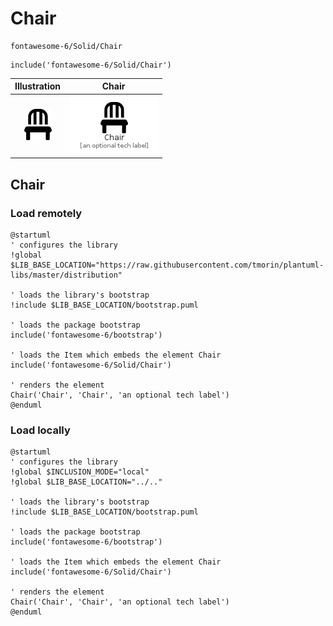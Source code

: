 # Chair


```text
fontawesome-6/Solid/Chair
```

```text
include('fontawesome-6/Solid/Chair')
```



| Illustration | Chair |
| :---: | :---: |
| ![illustration for Illustration](../../fontawesome-6/Solid/Chair.png) | ![illustration for Chair](../../fontawesome-6/Solid/Chair.Local.png) |




## Chair

### Load remotely
```plantuml
@startuml
' configures the library
!global $LIB_BASE_LOCATION="https://raw.githubusercontent.com/tmorin/plantuml-libs/master/distribution"

' loads the library's bootstrap
!include $LIB_BASE_LOCATION/bootstrap.puml

' loads the package bootstrap
include('fontawesome-6/bootstrap')

' loads the Item which embeds the element Chair
include('fontawesome-6/Solid/Chair')

' renders the element
Chair('Chair', 'Chair', 'an optional tech label')
@enduml
```

### Load locally
```plantuml
@startuml
' configures the library
!global $INCLUSION_MODE="local"
!global $LIB_BASE_LOCATION="../.."

' loads the library's bootstrap
!include $LIB_BASE_LOCATION/bootstrap.puml

' loads the package bootstrap
include('fontawesome-6/bootstrap')

' loads the Item which embeds the element Chair
include('fontawesome-6/Solid/Chair')

' renders the element
Chair('Chair', 'Chair', 'an optional tech label')
@enduml
```

